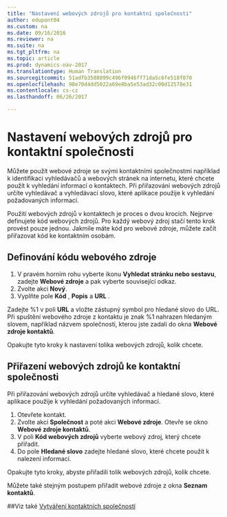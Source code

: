 ```yaml
---
title: "Nastavení webových zdrojů pro kontaktní společnosti"
author: edupont04
ms.custom: na
ms.date: 09/16/2016
ms.reviewer: na
ms.suite: na
ms.tgt_pltfrm: na
ms.topic: article
ms.prod: dynamics-nav-2017
ms.translationtype: Human Translation
ms.sourcegitcommit: 51adfb3588099c496f0946ff71da5c6fe518f070
ms.openlocfilehash: 98e70d4dd5022a69e8ba5e53ad32c00d12578e31
ms.contentlocale: cs-cz
ms.lasthandoff: 06/26/2017

---
```

# <a name="set-up-web-sources-for-contact-companies"></a>Nastavení webových zdrojů pro kontaktní společnosti
Můžete použít webové zdroje se svými kontaktními společnostmi například k identifikaci vyhledávačů a webových stránek na internetu, které chcete použít k vyhledání informací o kontaktech. Při přiřazování webových zdrojů určíte vyhledávač a vyhledávací slovo, které aplikace použije k vyhledání požadovaných informací.

Použití webových zdrojů v kontaktech je proces o dvou krocích. Nejprve definujete kód webových zdrojů. Pro každý webový zdroj stačí tento krok provést pouze jednou. Jakmile máte kód pro webové zdroje, můžete začít přiřazovat kód ke kontaktním osobám.

## <a name="define-a-web-source-code"></a>Definování kódu webového zdroje
1. V pravém horním rohu vyberte ikonu **Vyhledat stránku nebo sestavu**, zadejte **Webové zdroje** a pak vyberte související odkaz.
2. Zvolte akci **Nový**.
3. Vyplňte pole **Kód** , **Popis** a **URL** .

  Zadejte %1 v poli **URL** a vložte zástupný symbol pro hledané slovo do URL. Při spuštění webového zdroje z kontaktu je znak %1 nahrazen hledaným slovem, například názvem společnosti, kterou jste zadali do okna **Webové zdroje kontaktů**.

Opakujte tyto kroky k nastavení tolika webových zdrojů, kolik chcete.

## <a name="assign-web-sources-to-a-contact-company"></a>Přiřazení webových zdrojů ke kontaktní společnosti
Při přiřazování webových zdrojů určíte vyhledávač a hledané slovo, které aplikace použije k vyhledání požadovaných informací.

1. Otevřete kontakt.
2. Zvolte akci **Společnost** a poté akci **Webové zdroje**. Otevře se okno **Webové zdroje kontaktů**.
3. V poli **Kód webových zdrojů** vyberte webový zdroj, který chcete přiřadit.
4. Do pole **Hledané slovo** zadejte hledané slovo, které chcete použít k nalezení informací.

Opakujte tyto kroky, abyste přiřadili tolik webových zdrojů, kolik chcete.

Můžete také stejným postupem přiřadit webové zdroje z okna **Seznam kontaktů**.

##<a name="see-also"></a>Viz také
[Vytváření kontaktních společností](marketing-create-contact-companies.md)

